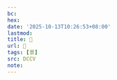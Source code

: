 ```yaml
---
bc:
hex:
date: '2025-10-13T10:26:53+08:00'
lastmod:
title: 􀏟
url: 􀏟
tags: [景]
src: DCCV
note:
---
```

